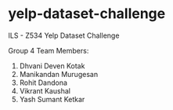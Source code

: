 # yelp-dataset-challenge
ILS - Z534 Yelp Dataset Challenge

Group 4 Team Members:  
1. Dhvani Deven Kotak  
2. Manikandan Murugesan  
3. Rohit Dandona  
4. Vikrant Kaushal  
5. Yash Sumant Ketkar
